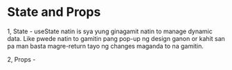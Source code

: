 # State and Props

1, State - useState natin is sya yung ginagamit natin to manage dynamic data. Like pwede natin to gamitin pang pop-up ng design ganon or kahit san pa man basta magre-return tayo ng changes maganda to na gamitin.

2, Props - 